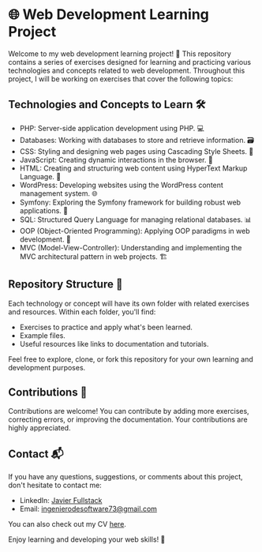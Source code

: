 # 🌐 Web Development Learning Project

Welcome to my web development learning project! 🚀 This repository contains a series of exercises designed for learning and practicing various technologies and concepts related to web development. Throughout this project, I will be working on exercises that cover the following topics:

## Technologies and Concepts to Learn 🛠️

- PHP: Server-side application development using PHP. 💻
- Databases: Working with databases to store and retrieve information. 🗃️
- CSS: Styling and designing web pages using Cascading Style Sheets. 🎨
- JavaScript: Creating dynamic interactions in the browser. 🚀
- HTML: Creating and structuring web content using HyperText Markup Language. 📝
- WordPress: Developing websites using the WordPress content management system. 🌐
- Symfony: Exploring the Symfony framework for building robust web applications. 🧱
- SQL: Structured Query Language for managing relational databases. 📊
- OOP (Object-Oriented Programming): Applying OOP paradigms in web development. 🧬
- MVC (Model-View-Controller): Understanding and implementing the MVC architectural pattern in web projects. 🏗️

## Repository Structure 📂

Each technology or concept will have its own folder with related exercises and resources. Within each folder, you'll find:

- Exercises to practice and apply what's been learned.
- Example files.
- Useful resources like links to documentation and tutorials.

Feel free to explore, clone, or fork this repository for your own learning and development purposes.

## Contributions 🤝

Contributions are welcome! You can contribute by adding more exercises, correcting errors, or improving the documentation. Your contributions are highly appreciated.

## Contact 📬

If you have any questions, suggestions, or comments about this project, don't hesitate to contact me:

- LinkedIn: [Javier Fullstack](https://www.linkedin.com/in/javier-fullstack/)
- Email: ingenierodesoftware73@gmail.com

You can also check out my CV [here](https://j4vj4r.github.io/javierjaramillo.github.io/).

Enjoy learning and developing your web skills! 🌟
